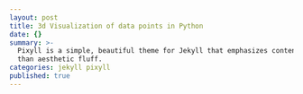 ```yaml
---
layout: post
title: 3d Visualization of data points in Python
date: {}
summary: >-
  Pixyll is a simple, beautiful theme for Jekyll that emphasizes content rather
  than aesthetic fluff.
categories: jekyll pixyll
published: true
---
```



